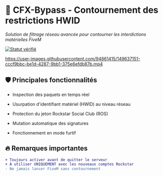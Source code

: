 # 🔐 CFX-Bypass - Contournement des restrictions HWID

*Solution de filtrage réseau avancée pour contourner les interdictions matérielles FiveM*

[![Statut vérifié](https://img.shields.io/badge/status-verified-brightgreen)](https://github.com/yourusername/CFX-Bypass) 


https://user-images.githubusercontent.com/94861415/149637151-cccf9bbc-be1d-4287-9bb1-375e6efdb87b.mp4

## 🛡️ Principales fonctionnalités
- Inspection des paquets en temps réel

- Usurpation d'identifiant matériel (HWID) au niveau réseau

- Protection du jeton Rockstar Social Club (ROS)

- Mutation automatique des signatures

- Fonctionnement en mode furtif

## 🔥 Remarques importantes
```diff
+ Toujours activer avant de quitter le serveur
+ À utiliser UNIQUEMENT avec les nouveaux comptes Rockstar
- Ne jamais lancer FiveM sans contournement
```